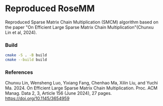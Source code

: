 # Reproduced RoseMM
Reproduced Sparse Matrix Chain Multiplication (SMCM) algorithm based on the paper "On Efficient Large Sparse Matrix Chain Multiplication"(Chunxu Lin et al, 2024).

### Build
```bash
cmake -S . -B build
cmake --build build
```

### References
Chunxu Lin, Wensheng Luo, Yixiang Fang, Chenhao Ma, Xilin Liu, and Yuchi Ma. 2024. On Efficient Large Sparse Matrix Chain Multiplication. Proc. ACM Manag. Data 2, 3, Article 156 (June 2024), 27 pages. https://doi.org/10.1145/3654959